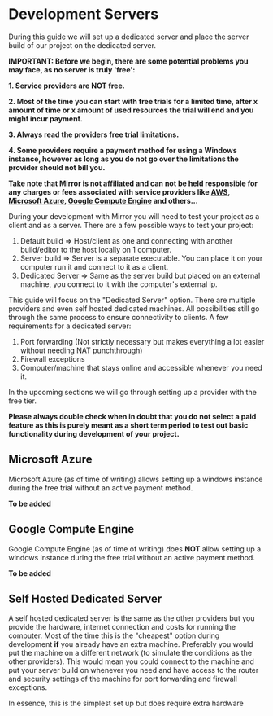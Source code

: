 # Development Servers

During this guide we will set up a dedicated server and place the server build of our project on the dedicated server.

**IMPORTANT: Before we begin, there are some potential problems you may face, as no server is truly 'free':**

**1. Service providers are NOT free.**

**2. Most of the time you can start with free trials for a limited time, after x amount of time or x amount of used resources the trial will end and you might incur payment.**

**3. Always read the providers free trial limitations.**

**4. Some providers require a payment method for using a Windows instance, however as long as you do not go over the limitations the provider should not bill you.**

**Take note that Mirror is not affiliated and can not be held responsible for any charges or
fees associated with service providers like [AWS](https://aws.amazon.com/), [Microsoft Azure](https://azure.microsoft.com/en-us/free/), 
[Google Compute Engine](https://cloud.google.com/compute/) and others...**

During your development with Mirror you will need to test your project as a client and as a server.
There are a few possible ways to test your project:

1. Default build    =>  Host/client as one and connecting with another build/editor to the host locally on 1 computer.
2. Server build     =>  Server is a separate executable. You can place it on your computer run it and connect to it as a client.
3. Dedicated Server =>  Same as the server build but placed on an external machine, you connect to it with the computer's external ip.

This guide will focus on the "Dedicated Server" option. There are multiple providers and even self hosted dedicated machines.
All possibilities still go through the same process to ensure connectivity to clients. A few requirements for a dedicated server:

1. Port forwarding (Not strictly necessary but makes everything a lot easier without needing NAT punchthrough)
2. Firewall exceptions
3. Computer/machine that stays online and accessible whenever you need it.

In the upcoming sections we will go through setting up a provider with the free tier. 

**Please always double check when in doubt that you do not select a paid feature as this is purely meant as a short term period 
to test out basic functionality during development of your project.**

## Microsoft Azure

Microsoft Azure (as of time of writing) allows setting up a windows instance during the free trial without an active payment method.

**To be added**

## Google Compute Engine

Google Compute Engine (as of time of writing) does **NOT** allow setting up a windows instance during the free trial without an active payment method.

**To be added**

## Self Hosted Dedicated Server

A self hosted dedicated server is the same as the other providers but you provide the hardware, internet connection and costs for running the computer.
Most of the time this is the "cheapest" option during development **if** you already have an extra machine.
Preferably you would put the machine on a different network (to simulate the conditions as the other providers).
This would mean you could connect to the machine and put your server build on whenever you need and have access to the router and security settings of the machine for port forwarding and firewall exceptions.

In essence, this is the simplest set up but does require extra hardware
